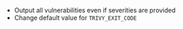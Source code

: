 * Output all vulnerabilities even if severities are provided
* Change default value for `TRIVY_EXIT_CODE`